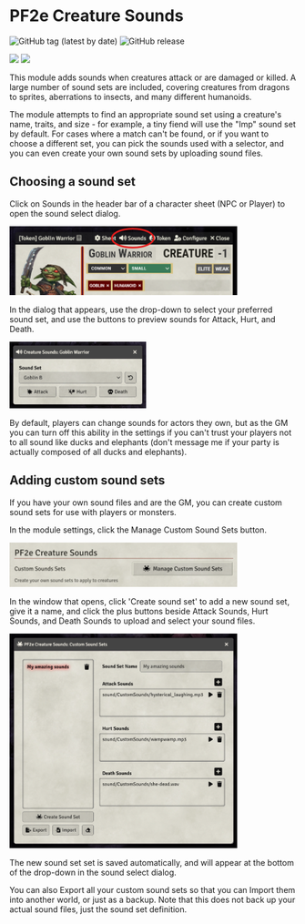 # PF2e Creature Sounds

![GitHub tag (latest by date)](https://img.shields.io/github/v/tag/olilan1/pf2e-creature-sounds?label=version&color=blue)
![GitHub release](https://img.shields.io/github/release-date/olilan1/pf2e-creature-sounds)

![](https://img.shields.io/endpoint?url=https%3A%2F%2Ffoundryshields.com%2Fversion%3Fstyle%3Dflat%26url%3Dhttps%3A%2F%2Fraw.githubusercontent.com%2Folilan1%2Fpf2e-creature-sounds%2Fmain%2Fmodule.json)
![](https://img.shields.io/endpoint?url=https%3A%2F%2Ffoundryshields.com%2Fsystem%3FnameType%3Dshort%26showVersion%3D1%26style%3Dflat%26url%3Dhttps%3A%2F%2Fraw.githubusercontent.com%2Folilan1%2Fpf2e-creature-sounds%2Fmain%2Fmodule.json)

This module adds sounds when creatures attack or are damaged or killed. A large number of sound sets
are included, covering creatures from dragons to sprites, aberrations to insects, and many different
humanoids.

The module attempts to find an appropriate sound set using a creature's name, traits, and size -
for example, a tiny fiend will use the "Imp" sound set by default. For cases where a match can't be
found, or if you want to choose a different set, you can pick the sounds used with a selector, and
you can even create your own sound sets by uploading sound files.

## Choosing a sound set

Click on Sounds in the header bar of a character sheet (NPC or Player) to open the sound select
dialog.

<img src="documentation/sounds-ringed.png" width="400">

In the dialog that appears, use the drop-down to select your preferred sound set, and use the
buttons to preview sounds for Attack, Hurt, and Death.

<img src="documentation/sound-select-dialog.png" width="240">

By default, players can change sounds for actors they own, but as the GM you can turn off this
ability in the settings if you can't trust your players not to all sound like ducks and elephants
(don't message me if your party is actually composed of all ducks and elephants).

## Adding custom sound sets

If you have your own sound files and are the GM, you can create custom sound sets for use with
players or monsters.

In the module settings, click the Manage Custom Sound Sets button.

<img src="documentation/manage-sound-sets-button.png" width="400">

In the window that opens, click 'Create sound set' to add a new sound set, give it a name, and
click the plus buttons beside Attack Sounds, Hurt Sounds, and Death Sounds to upload and select your
sound files.

<img src="documentation/manage-sound-sets.png" width="400">

The new sound set set is saved automatically, and will appear at the bottom of the drop-down in
the sound select dialog.

You can also Export all your custom sound sets so that you can Import them into another world, or
just as a backup. Note that this does not back up your actual sound files, just the sound set
definition.